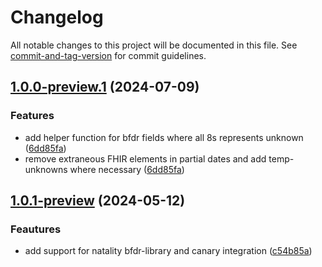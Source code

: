 # Changelog

All notable changes to this project will be documented in this file. See [commit-and-tag-version](https://github.com/absolute-version/commit-and-tag-version) for commit guidelines.

<a name="1.0.0-preview.1"></a>
## [1.0.0-preview.1](https://github.com/nightingaleproject/vital-records-dotnet/commit/c4a19c02a13452d4d498b4aa3354ae7264a2cad8) (2024-07-09)

### Features
* add helper function for bfdr fields where all 8s represents unknown ([6dd85fa](https://github.com/nightingaleproject/vital-records-dotnet/commit/6dd85fad045cadf988fdb8645bb33b2a905f109a))
* remove extraneous FHIR elements in partial dates and add temp-unknowns where necessary ([6dd85fa](https://github.com/nightingaleproject/vital-records-dotnet/commit/6dd85fad045cadf988fdb8645bb33b2a905f109a))

<a name="1.0.1-preview"></a>
## [1.0.1-preview](https://github.com/nightingaleproject/vital-records-dotnet/commit/76944eb9ba1fcb010e96bcab6313ede7ad78e8f3) (2024-05-12)

### Feautures
* add support for natality bfdr-library and canary integration ([c54b85a](https://github.com/nightingaleproject/vital-records-dotnet/commit/c54b85a4a29c51e363adc092d4d8b2ed5d764ec4))
